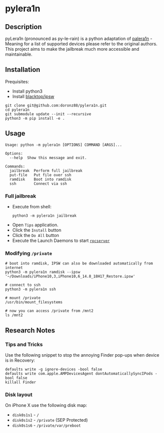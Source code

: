 # pylera1n

## Description

pyLera1n (pronounced as py-le-rain) is a python adaptation of [palera1n](https://github.com/palera1n/palera1n) - Meaning
for a list of supported devices please refer to the original authors. This project aims to make the jailbreak much more
accessible and maintainable.

## Installation

Prequisites:

- Install python3
- Install [blacktop/ipsw](https://github.com/blacktop/ipsw)

```shell
git clone git@github.com:doronz88/pylera1n.git
cd pylera1n
git submodule update --init --recursive
python3 -m pip install -e .
```

## Usage

```
Usage: python -m pylera1n [OPTIONS] COMMAND [ARGS]...

Options:
  --help  Show this message and exit.

Commands:
  jailbreak  Perform full jailbreak
  put-file   Put file over ssh
  ramdisk    Boot into ramdisk
  ssh        Connect via ssh
```

### Full jailbreak

- Execute from shell:
    ```shell
    python3 -m pylera1n jailbreak
    ```
- Open `Tips` application.
- Click the `Install` button
- Click the `Do All` button
- Execute the Launch Daemons to start [`rpcserver`](https://github.com/doronz88/rpc-project)

### Modifying `/private`

```shell
# boot into ramdisk, IPSW can also be downloaded automatically from internet
python3 -m pylera1n ramdisk --ipsw '~/Downloads/iPhone10,3,iPhone10,6_14.8_18H17_Restore.ipsw'

# connect to ssh
python3 -m pylera1n ssh

# mount /private
/usr/bin/mount_filesystems

# now you can access /private from /mnt2
ls /mnt2
```

## Research Notes

### Tips and Tricks

Use the following snippet to stop the annoying Finder pop-ups when device is in Recovery:

```shell
defaults write -g ignore-devices -bool false
defaults write com.apple.AMPDevicesAgent dontAutomaticallySyncIPods -bool false
killall Finder
```

### Disk layout

On iPhone X use the following disk map:

- `disk0s1s1` - `/`
- `disk0s1s2` - `/private` (SEP Protected)
- `disk0s1s6` - `/private/var/preboot`
